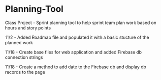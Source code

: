 # Planning-Tool
Class Project - Sprint planning tool to help sprint team plan work based on hours and story points

11/2 - Added Roadmap file and populated it with a basic stucture of the planned work 

11/18 - Create base files for web application and added Firebase db connection strings

11/18 - Create a method to add date to the Firebase db and display db records to the page